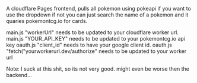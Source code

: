 A cloudflare Pages frontend, pulls all pokemon using pokeapi if you want to use the dropdown if not you can just search the name of a pokemon and it quaries pokemontcg.io for cards.

main.js "workerUrl" needs to be updated to your cloudflare worker url.
main.js "YOUR_API_KEY" needs to be updated to your pokemontcg.io api key
oauth.js "client_id" needs to have your google client id.
oauth.js "fetch("yourworkerurl.dev/authorize" needs to be updated to your worker url

Note: I suck at this shit, so its not very good. might even be worse then the backend...